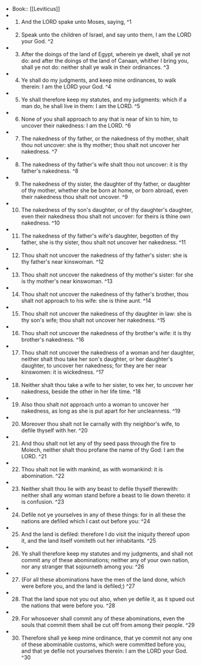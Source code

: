 - Book:: [[Leviticus]]
- 1. And the LORD spake unto Moses, saying, ^1
- 2. Speak unto the children of Israel, and say unto them, I am the LORD your God. ^2
- 3. After the doings of the land of Egypt, wherein ye dwelt, shall ye not do: and after the doings of the land of Canaan, whither I bring you, shall ye not do: neither shall ye walk in their ordinances. ^3
- 4. Ye shall do my judgments, and keep mine ordinances, to walk therein: I am the LORD your God. ^4
- 5. Ye shall therefore keep my statutes, and my judgments: which if a man do, he shall live in them: I am the LORD. ^5
- 6. None of you shall approach to any that is near of kin to him, to uncover their nakedness: I am the LORD. ^6
- 7. The nakedness of thy father, or the nakedness of thy mother, shalt thou not uncover: she is thy mother; thou shalt not uncover her nakedness. ^7
- 8. The nakedness of thy father's wife shalt thou not uncover: it is thy father's nakedness. ^8
- 9. The nakedness of thy sister, the daughter of thy father, or daughter of thy mother, whether she be born at home, or born abroad, even their nakedness thou shalt not uncover. ^9
- 10. The nakedness of thy son's daughter, or of thy daughter's daughter, even their nakedness thou shalt not uncover: for theirs is thine own nakedness. ^10
- 11. The nakedness of thy father's wife's daughter, begotten of thy father, she is thy sister, thou shalt not uncover her nakedness. ^11
- 12. Thou shalt not uncover the nakedness of thy father's sister: she is thy father's near kinswoman. ^12
- 13. Thou shalt not uncover the nakedness of thy mother's sister: for she is thy mother's near kinswoman. ^13
- 14. Thou shalt not uncover the nakedness of thy father's brother, thou shalt not approach to his wife: she is thine aunt. ^14
- 15. Thou shalt not uncover the nakedness of thy daughter in law: she is thy son's wife; thou shalt not uncover her nakedness. ^15
- 16. Thou shalt not uncover the nakedness of thy brother's wife: it is thy brother's nakedness. ^16
- 17. Thou shalt not uncover the nakedness of a woman and her daughter, neither shalt thou take her son's daughter, or her daughter's daughter, to uncover her nakedness; for they are her near kinswomen: it is wickedness. ^17
- 18. Neither shalt thou take a wife to her sister, to vex her, to uncover her nakedness, beside the other in her life time. ^18
- 19. Also thou shalt not approach unto a woman to uncover her nakedness, as long as she is put apart for her uncleanness. ^19
- 20. Moreover thou shalt not lie carnally with thy neighbor's wife, to defile thyself with her. ^20
- 21. And thou shalt not let any of thy seed pass through the fire to Molech, neither shalt thou profane the name of thy God: I am the LORD. ^21
- 22. Thou shalt not lie with mankind, as with womankind: it is abomination. ^22
- 23. Neither shalt thou lie with any beast to defile thyself therewith: neither shall any woman stand before a beast to lie down thereto: it is confusion. ^23
- 24. Defile not ye yourselves in any of these things: for in all these the nations are defiled which I cast out before you: ^24
- 25. And the land is defiled: therefore I do visit the iniquity thereof upon it, and the land itself vomiteth out her inhabitants. ^25
- 26. Ye shall therefore keep my statutes and my judgments, and shall not commit any of these abominations; neither any of your own nation, nor any stranger that sojourneth among you: ^26
- 27. (For all these abominations have the men of the land done, which were before you, and the land is defiled;) ^27
- 28. That the land spue not you out also, when ye defile it, as it spued out the nations that were before you. ^28
- 29. For whosoever shall commit any of these abominations, even the souls that commit them shall be cut off from among their people. ^29
- 30. Therefore shall ye keep mine ordinance, that ye commit not any one of these abominable customs, which were committed before you, and that ye defile not yourselves therein: I am the LORD your God. ^30

